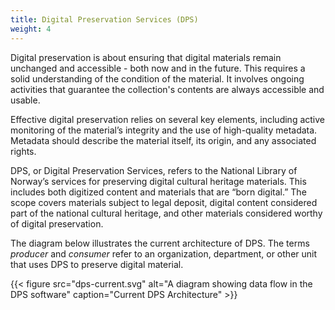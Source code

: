 ```yaml
---
title: Digital Preservation Services (DPS)
weight: 4
---
```


Digital preservation is about ensuring that digital materials remain unchanged and accessible - both now and in the future. This requires a solid understanding of the condition of the material. It involves ongoing activities that guarantee the collection's contents are always accessible and usable.

Effective digital preservation relies on several key elements, including active monitoring of the material’s integrity and the use of high-quality metadata. Metadata should describe the material itself, its origin, and any associated rights.

DPS, or Digital Preservation Services, refers to the National Library of Norway’s services for preserving digital cultural heritage materials. This includes both digitized content and materials that are “born digital.” The scope covers materials subject to legal deposit, digital content considered part of the national cultural heritage, and other materials considered worthy of digital preservation.

The diagram below illustrates the current architecture of DPS. The terms *producer* and *consumer* refer to an organization, department, or other unit that uses DPS to preserve digital material.


{{< figure src="dps-current.svg" alt="A diagram showing data flow in the DPS software" caption="Current DPS Architecture" >}}